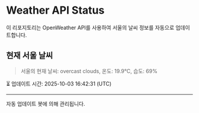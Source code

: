 
# Weather API Status

이 리포지토리는 OpenWeather API를 사용하여 서울의 날씨 정보를 자동으로 업데이트합니다.

## 현재 서울 날씨
> 서울의 현재 날씨: overcast clouds, 온도: 19.9°C, 습도: 69%

⏳ 업데이트 시간: 2025-10-03 16:42:31 (UTC)

---
자동 업데이트 봇에 의해 관리됩니다.
